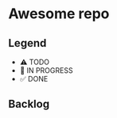 # Awesome repo

<!-- badge:build -->
<!-- badge:linter -->
<!-- badge:sonar_coverage -->
<!-- badge:sonar_bugs -->
<!-- badge:sonar_code_smells -->
<!-- badge:complexity -->

## Legend
- ⚠ TODO
- 🚧 IN PROGRESS
- ✅ DONE

## Backlog
